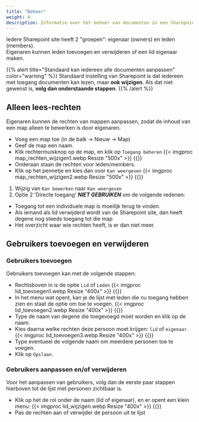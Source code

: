```yaml
---
title: "Beheer"   
weight: 4    
description: Informatie over het beheer van documenten in een Sharepoint site
---
```


Iedere Sharepoint site heeft 2 "groepen": eigenaar (owners) en leden (members).   
Eigenaren kunnen leden toevoegen en verwijderen of een lid eigenaar maken.

{{% alert title="Standaard kan iedereen alle documenten aanpassen" color="warning" %}}
Standaard instelling van Sharepoint is dat iedereen met toegang documenten kan lezen, maar **ook wijzigen**.
Als dat niet gewenst is, **volg dan onderstaande stappen**.
{{% /alert %}}

## Alleen lees-rechten

Eigenaren kunnen de rechten van mappen aanpassen, zodat de inhoud van een map alleen te bewerken is door eigenaren.

* Voeg een map toe (in de balk -> Nieuw -> Map)
* Geef de map een naam.
* Klik rechtermuisknop op de map, en klik op `Toegang beheren`
  {{< imgproc map_rechten_wijzigen1.webp Resize "500x" >}}
  {{</imgproc >}}
* Onderaan staan de rechten voor leden/members. 
* Klik op het pennetje en kies dan voor `Kan weergeven`
  {{< imgproc map_rechten_wijzigen2.webp Resize "500x" >}}
  {{</imgproc >}}
1) Wijzig van `Kan bewerken` naar `Kan weergeven`
2) Optie 2 'Directe toegang' ___NIET GEBRUIKEN___ om de volgende redenen:

* Toegang tot een individuele map is moeilijk terug te vinden.
* Als iemand als lid verwijderd wordt van de Sharepoint site, dan heeft degene nog steeds toegang tot die map
* Het overzicht waar wie rechten heeft, is er dan niet meer.

## Gebruikers toevoegen en verwijderen

### Gebruikers toevoegen

Gebruikers toevoegen kan met de volgende stappen:

* Rechtsboven in is de optie `Lid` of `Leden`
{{< imgproc lid_toevoegen1.webp Resize "400x" >}}
{{</imgproc >}}
* In het menu wat opent, kan je de lijst met leden die nu toegang hebben zien en staat de optie om toe te voegen.
  {{< imgproc lid_toevoegen2.webp Resize "400x" >}}
  {{</imgproc >}}
* Type de naam van degene die toegevoegd moet worden en klik op de naam.
* Kies daarna welke rechten deze persoon moet krijgen: `lid` of `eigenaar`.
  {{< imgproc lid_toevoegen3.webp Resize "400x" >}}
  {{</imgproc >}}
* Type eventueel de volgende naam om meerdere personen toe te voegen.
* Klik op `Opslaan`.

### Gebruikers aanpassen en/of verwijderen

Voor het aanpassen van gebruikers, volg dan de eerste paar stappen hierboven tot de lijst met personen zichtbaar is.

* Klik op het de rol onder de naam (lid of eigenaar), en er opent een klein menu:
{{< imgproc lid_wijzigen.webp Resize "400x" >}}
{{</imgproc >}}
* Pas de rechten aan of verwijder de persoon uit te lijst